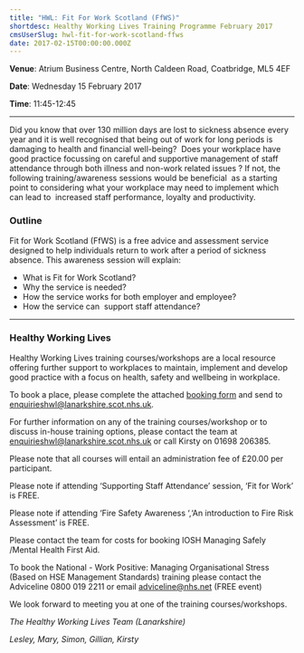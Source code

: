 ```yaml
---
title: "HWL: Fit For Work Scotland (FfWS)"
shortdesc: Healthy Working Lives Training Programme February 2017
cmsUserSlug: hwl-fit-for-work-scotland-ffws
date: 2017-02-15T00:00:00.000Z
---
```


**Venue**:  Atrium Business Centre, North Caldeen Road, Coatbridge, ML5 4EF

**Date**: Wednesday 15 February 2017

**Time**: 11:45-12:45

---

Did you know that over 130 million days are lost to sickness absence every year and it is well recognised that being out of work for long periods is damaging to health and financial well-being?  Does your workplace have good practice focussing on careful and supportive management of staff attendance through both illness and non-work related issues ? If not, the following training/awareness sessions would be beneficial  as a starting point to considering what your workplace may need to implement which can lead to  increased staff performance, loyalty and   productivity.

### Outline

Fit for Work Scotland (FfWS) is a free advice and assessment service designed to help individuals return to work after a period of sickness absence. This awareness session will explain:

* What is Fit for Work Scotland?
* Why the service is needed?
* How the service works for both employer and employee?
* How the service can  support staff attendance?

---

### Healthy Working Lives

Healthy Working Lives training courses/workshops are a local resource offering further support  to workplaces to maintain, implement and develop good practice with a focus on  health, safety and wellbeing in workplace.

To book a place, please complete the attached [booking form](/docs/HWL-Booking-Form-june-2016.doc) and send to [enquirieshwl@lanarkshire.scot.nhs.uk](mailto:enquirieshwl@lanarkshire.scot.nhs.uk).

For further information on any of the training courses/workshop or to discuss in-house training options, please contact the team at [enquirieshwl@lanarkshire.scot.nhs.uk](mailto:enquirieshwl@lanarkshire.scot.nhs.uk) or call Kirsty on 01698 206385.

Please note that all courses will entail an administration fee of £20.00 per participant.

Please note if attending ‘Supporting Staff Attendance’ session, ‘Fit for Work’ is FREE.

Please note if attending ‘Fire Safety Awareness ‘,‘An introduction to Fire Risk Assessment’ is FREE.

Please contact the team for costs for booking IOSH Managing Safely /Mental Health First Aid.

To book the National - Work Positive: Managing Organisational Stress (Based on HSE Management Standards) training please contact the  Adviceline 0800 019 2211 or email  adviceline@nhs.net (FREE event)

We look forward to meeting you at one of the training courses/workshops.


*The Healthy Working Lives Team (Lanarkshire)*

*Lesley, Mary, Simon, Gillian, Kirsty*